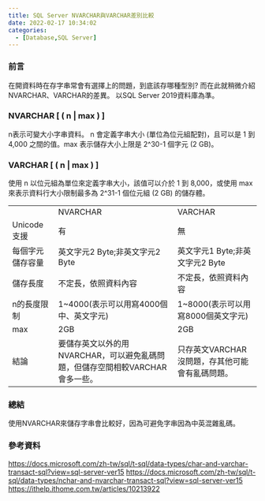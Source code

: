 ```yaml
---
title: SQL Server NVARCHAR與VARCHAR差別比較
date: 2022-02-17 10:34:02
categories:
  - [Database,SQL Server]
---
```

### 前言
在開資料時在存字串常會有選擇上的問題，到底該存哪種型別?
而在此就稍微介紹NVARCHAR、VARCHAR的差異。
以SQL Server 2019資料庫為準。

### NVARCHAR [ ( n | max ) ]
n表示可變大小字串資料。 n 會定義字串大小 (單位為位元組配對)，且可以是 1 到 4,000 之間的值。max 表示儲存大小上限是 2^30-1 個字元 (2 GB)。 
### VARCHAR [ ( n | max ) ]
使用 n 以位元組為單位來定義字串大小，該值可以介於 1 到 8,000，或使用 max 來表示資料行大小限制最多為 2^31-1 個位元組 (2 GB) 的儲存體。 

<table>
<tr>
<td></td>
<td>NVARCHAR</td>
<td>VARCHAR</td>
</tr>
<tr>
<td>Unicode支援</td>
<td>有</td>
<td>無</td>
</tr>
<tr>
<td>每個字元儲存容量</td>
<td>英文字元2 Byte;非英文字元2 Byte</td>
<td>英文字元1 Byte;非英文字元2 Byte</td>
</tr>
<tr>
<td>儲存長度</td>
<td>不定長，依照資料內容</td>
<td>不定長，依照資料內容</td>
</tr>
<tr>
<td>n的長度限制</td>
<td>1~4000(表示可以用寫4000個中、英文字元)</td>
<td>1~8000(表示可以用寫8000個英文字元)</td>
</tr>
<tr>
<td>max</td>
<td>2GB</td>
<td>2GB</td>
</tr>
<tr>
<td>結論</td>
<td>要儲存英文以外的用NVARCHAR，可以避免亂碼問題，但儲存空間相較VARCHAR會多一些。</td>
<td>只存英文VARCHAR沒問題，存其他可能會有亂碼問題。</td>
</tr>
</table>

### 總結
使用NVARCHAR來儲存字串會比較好，因為可避免字串因為中英混雜亂碼。

### 參考資料
https://docs.microsoft.com/zh-tw/sql/t-sql/data-types/char-and-varchar-transact-sql?view=sql-server-ver15
https://docs.microsoft.com/zh-tw/sql/t-sql/data-types/nchar-and-nvarchar-transact-sql?view=sql-server-ver15
https://ithelp.ithome.com.tw/articles/10213922
